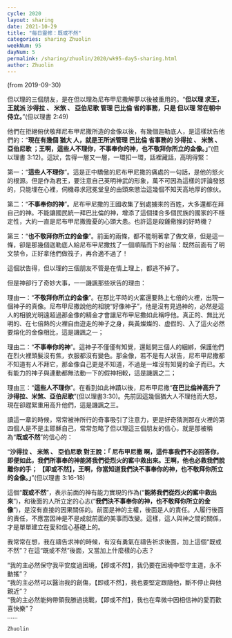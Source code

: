 ```yaml
---
cycle: 2020
layout: sharing
date: 2021-10-29
title: "每日靈修：既或不然"
categories: sharing Zhuolin
weekNum: 95
dayNum: 5
permalink: /sharing/zhuolin/2020/wk95-day5-sharing.html
author: Zhuolin
---
```

(from 2019-09-30)

但以理的三個朋友，是在但以理為尼布甲尼撒解夢以後被重用的。“**但以理 求王，王就派 沙得拉 、 米煞 、 亞伯尼歌 管理 巴比倫 省的事務，只是 但以理 常在朝中侍立。**”(但以理書 2:49)    

他們在拒絕俯伏敬拜尼布甲尼撒所造的金像以後，有幾個迦勒底人，是這樣狀告他們的：“**現在有幾個 猶大 人，就是王所派管理 巴比倫 省事務的 沙得拉 、 米煞 、 亞伯尼歌 ；王啊，這些人不理你，不事奉你的神，也不敬拜你所立的金像。」**”(但以理書 3:12)。這狀，吿得一層又一層，一環扣一環，話裡藏話，高明得緊：    

第一：“**這些人不理你**”。這是正中驕傲的尼布甲尼撒的痛處的一句話，是他的怒火的根源。但是作為君王，要注意自己英明神武的形象，萬不可因為這樣的評論發怒的，只能埋在心裡，伺機尋求冠冕堂皇的由頭來懲治這幾個不知天高地厚的傢伙。    

第二：“**不事奉你的神**”。尼布甲尼撒的王國收集了到處擄來的百姓，大多還都在拜自己的神。不能讓國民統一拜巴比倫的神，增添了這個揉合多個民族的國家的不穩定性，大約一直是尼布甲尼撒擔憂的心頭大患。也許這是殺雞儆猴的好時機？    

第三：“**也不敬拜你所立的金像**”。前面的兩條，都不能明著拿了做文章，但是這一條，卻是那幾個迦勒底人給尼布甲尼撒找了一個順階而下的台階：既然前面有了明文禁令，正好拿他們做筏子，再合適不過了！    

這個狀告得，但以理的三個朋友不管是在情上理上，都逃不掉了。    

但是神卻行了奇妙大事，一一譏諷那些狀告的理由：    

理由一：“**不敬拜你所立的金像**”。在那比平時的火窰還要熱上七倍的火裡，出現一個神子的真像。尼布甲尼撒說他的相貌“好像神子”，他是沒有見過神的，必然是這人的相貌光明遠超過那金像的精金才會讓尼布甲尼撒如此稱呼他。真正的、無比光明的、在七倍熱的火裡自由遊走的神子之身，與黃燦燦的、虛假的、入了這火必然要熔化的金像相比，這是譏諷之一；    

理由二：“**不事奉你的神**”。這神子不僅僅有知覺，還鬆開三個人的綑綁，保護他們在烈火裡頭髮沒有焦，衣服都沒有變色。那金像，若不是有人狀告，尼布甲尼撒都不知道有人不拜它，那金像自己更是不知道，不過是一堆沒有知覺的金子而已。大有能力的神子與連動都無法動一下的假神相較，這是譏諷之二；    

理由三：“**這些人不理你**”。在看到如此神蹟以後，尼布甲尼撒“**在巴比倫神高升了沙得拉、米煞、亞伯尼歌**”(但以理書3:30)。先前因這幾個猶大人不理他而大怒，現在卻趕緊重用高升他們，這是譏諷之三。    

讀這一章的時候，常常被神所行的奇事吸引了注意力，更是好奇猜測那在火裡的第四個人是不是主耶穌自己，常常忽略了但以理這三個朋友的信心，就是那被稱為“**既或不然**”的信心的：    

“**沙得拉 、 米煞 、 亞伯尼歌 對王說：「 尼布甲尼撒 啊，這件事我們不必回答你， 即便如此，我們所事奉的神能將我們從烈火的窰中救出來。王啊，他也必救我們脫離你的手； 【即或不然】，王啊，你當知道我們決不事奉你的神，也不敬拜你所立的金像。」**”(但以理書 3:16-18)    

這個“**既或不然**”，表示前面的神有能力實現的作為(“**能將我們從烈火的窰中救出來**”)，和後面的人所立定的心志(“**我們決不事奉你的神，也不敬拜你所立的金像**”)，是沒有直接的因果關係的。前面是神的主權，後面是人的責任。人履行後面的責任，不應當因神是不是成就前面的美事而改變。這樣，這人與神之間的關係，才是單單建立在愛和信心基礎上的。    

我常常在想，我在禱告求神的時候，有沒有勇氣在禱告祈求後面，加上這個“既或不然”？在這“既或不然”後面，又當加上什麼樣的心志？    

“我的主必然保守我平安度過困境，【即或不然】，我仍要在困境中堅守主道，永不動搖”？    
“我的主必然可以醫治我的創傷，【即或不然】，我也要堅定跟隨他，斷不停止與他親近”？    
“我的主必然能夠帶領我勝過挑戰，【即或不然】，我也在卑微中因相信神的愛而歡喜快樂”？    
......    

`Zhuolin`    
